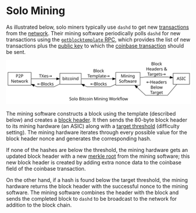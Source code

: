# Solo Mining

As illustrated below, solo miners typically use `dashd` to get new [transactions](../resources/glossary.md#transaction) from the [network](../resources/glossary.md#network). Their mining software periodically polls `dashd` for new transactions using the [`getblocktemplate` RPC](../api/remote-procedure-calls-mining.md#getblocktemplate), which provides the list of new transactions plus the [public key](../resources/glossary.md#public-key) to which the [coinbase transaction](../resources/glossary.md#coinbase-transaction) should be sent.

![Solo Bitcoin Mining](https://raw.githubusercontent.com/dashpay/docs-core/main/img/dev/en-solo-mining-overview.svg)

The mining software constructs a block using the template (described below) and creates a [block header](../resources/glossary.md#block-header). It then sends the 80-byte block header to its mining hardware (an ASIC) along with a [target threshold](../resources/glossary.md#target) (difficulty setting). The mining hardware iterates through every possible value for the block header nonce and generates the corresponding hash.

If none of the hashes are below the threshold, the mining hardware gets an updated block header with a new [merkle root](../resources/glossary.md#merkle-root) from the mining software; this new block header is created by adding extra nonce data to the coinbase field of the coinbase transaction.

On the other hand, if a hash is found below the target threshold, the mining hardware returns the block header with the successful nonce to the mining software. The mining software combines the header with the block and sends the completed block to `dashd` to be broadcast to the network for addition to the block chain.
